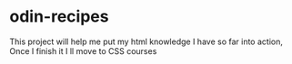 # odin-recipes
This project will help me put my html knowledge I have so far into action, Once I finish it I ll move to CSS courses
